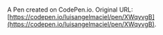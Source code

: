 # 

A Pen created on CodePen.io. Original URL: [https://codepen.io/luisangelmaciel/pen/XWqyvgB](https://codepen.io/luisangelmaciel/pen/XWqyvgB).

